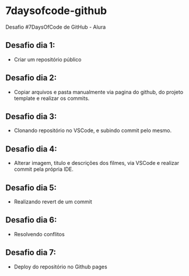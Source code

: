 # 7daysofcode-github
Desafio #7DaysOfCode de GitHub - Alura


## Desafio dia 1:
- Criar um repositório público

## Desafio dia 2:
- Copiar arquivos e pasta manualmente via pagina do github, do projeto template e realizar os commits.

## Desafio dia 3:
- Clonando repositório no VSCode, e subindo commit pelo mesmo.

## Desafio dia 4:
- Alterar imagem, titulo e descrições dos filmes, via VSCode e realizar commit pela própria IDE.

## Desafio dia 5:
- Realizando revert de um commit

## Desafio dia 6:
- Resolvendo conflitos

## Desafio dia 7:
- Deploy do repositório no Github pages
